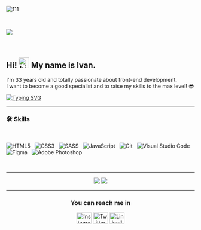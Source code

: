 ![111](https://user-images.githubusercontent.com/75698396/154507286-6c5b1a37-26b6-463b-8958-aba1ac496a3f.jpg)

</br>

![](https://komarev.com/ghpvc/?username=guryanov-junior)

</br>

 ## Hi! <img src="https://user-images.githubusercontent.com/35889385/153716705-36d14191-5f42-460a-b063-241d0e837c17.gif" width="28px" alt="hi"/> My name is Ivan.
 I'm 33 years old and totally passionate about front-end development.  
  I want to become a good specialist and to raise my skills to the max level!
 😎
    
      
  [![Typing SVG](https://readme-typing-svg.herokuapp.com?color=%2336BCF7&lines=I’m+currently+learning+React)](https://git.io/typing-svg)    
 
 
 ---
 

   
   
### 🛠 Skills ###
</br>

![HTML5](https://img.shields.io/badge/html5-%23E34F26.svg?style=for-the-badge&logo=html5&logoColor=white)&nbsp;&nbsp;
![CSS3](https://img.shields.io/badge/css3-%231572B6.svg?style=for-the-badge&logo=css3&logoColor=white)&nbsp;&nbsp;
![SASS](https://img.shields.io/badge/SASS-hotpink.svg?style=for-the-badge&logo=SASS&logoColor=white)&nbsp;&nbsp;
![JavaScript](https://img.shields.io/badge/javascript-%23323330.svg?style=for-the-badge&logo=javascript&logoColor=%23F7DF1E)&nbsp;&nbsp;
![Git](https://img.shields.io/badge/git-%23F05033.svg?style=for-the-badge&logo=git&logoColor=white)&nbsp;&nbsp;
![Visual Studio Code](https://img.shields.io/badge/Visual%20Studio%20Code-0078d7.svg?style=for-the-badge&logo=visual-studio-code&logoColor=white)&nbsp;&nbsp;
![Figma](https://img.shields.io/badge/figma-%23F24E1E.svg?style=for-the-badge&logo=figma&logoColor=white)&nbsp;&nbsp;
![Adobe Photoshop](https://img.shields.io/badge/adobe%20photoshop-%2331A8FF.svg?style=for-the-badge&logo=adobe%20photoshop&logoColor=white)&nbsp;&nbsp;

</br>  

---

<p align="center">
 
 <img src="https://github-readme-stats.vercel.app/api/top-langs/?username=guryanov-junior&show_icons=true&theme=radical&layout=compact&card_width=445" />  
 
 
<img src="https://github-readme-stats.vercel.app/api?username=guryanov-junior&hide=contribs,prs&show_icons=true&theme=radical" />
 
</p>

---

<h3 align="center">You can reach me in</h3>
<p align="center">
<a href="https://instagram.com/gurjanov_junior" target="blank">
<img align="center" src="https://raw.githubusercontent.com/rahuldkjain/github-profile-readme-generator/master/src/images/icons/Social/instagram.svg" alt="Instagram" height="30" width="40" /></a>
<a href="https://twitter.com/nukaktaktoblia" target="blank">
<img align="center" src="https://raw.githubusercontent.com/rahuldkjain/github-profile-readme-generator/master/src/images/icons/Social/twitter.svg" alt="Twitter" height="30" width="40" /></a>
<a href="https://www.linkedin.com/in/ваня-гурьянов-59725421b" target="blank">
<img align="center" src= "https://raw.githubusercontent.com/rahuldkjain/github-profile-readme-generator/master/src/images/icons/Social/linked-in-alt.svg" alt="LinkedIn" height="30" width="40" /></a></p>






